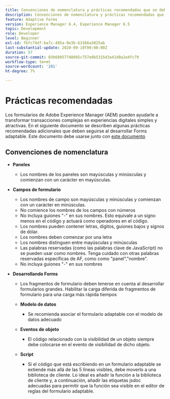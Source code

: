 ```yaml
---
title: Convenciones de nomenclatura y prácticas recomendadas que se deben seguir al crear formularios adaptables
description: Convenciones de nomenclatura y prácticas recomendadas que se deben seguir al crear formularios adaptables
feature: Adaptive Forms
version: Experience Manager 6.4, Experience Manager 6.5
topic: Development
role: Developer
level: Beginner
exl-id: fbfc74d7-ba7c-495a-9e3b-63166a3025ab
last-substantial-update: 2020-09-10T00:00:00Z
duration: 57
source-git-commit: 03b68057748892c757e0b5315d3a41d0a2e4fc79
workflow-type: tm+mt
source-wordcount: '281'
ht-degree: 7%

---
```


# Prácticas recomendadas

Los formularios de Adobe Experience Manager (AEM) pueden ayudarle a transformar transacciones complejas en experiencias digitales simples y atractivas. En el siguiente documento se describen algunas prácticas recomendadas adicionales que deben seguirse al desarrollar Forms adaptable. Este documento debe usarse junto con [este documento](https://helpx.adobe.com/experience-manager/6-3/forms/using/adaptive-forms-best-practices.html#Overview)

## Convenciones de nomenclatura

* **Paneles**
   * Los nombres de los paneles son mayúsculas y minúsculas y comienzan con un carácter en mayúsculas.

* **Campos de formulario**
   * Los nombres de campo son mayúsculas y minúsculas y comienzan con un carácter en minúsculas.
   * No comience los nombres de los campos con números
   * No incluya guiones &quot;-&quot; en sus nombres. Esto equivale a un signo menos en el código y actuará como operadores en el código.
   * Los nombres pueden contener letras, dígitos, guiones bajos y signos de dólar.
   * Los nombres deben comenzar por una letra
   * Los nombres distinguen entre mayúsculas y minúsculas
   * Las palabras reservadas (como las palabras clave de JavaScript) no se pueden usar como nombres. Tenga cuidado con otras palabras reservadas específicas de AF, como   como &quot;panel&quot;,&quot;nombre&quot;.
   * No incluya guiones &quot;-&quot; en sus nombres
* **Desarrollando Forms**
   * Los fragmentos de formulario deben tenerse en cuenta al desarrollar formularios grandes. Habilitar la carga diferida de fragmentos de formulario para una carga más rápida   tiempos
   * **Modelo de datos**
      * Se recomienda asociar el formulario adaptable con el modelo de datos adecuado

   * **Eventos de objeto**
      * El código relacionado con la visibilidad de un objeto siempre debe colocarse en el evento de visibilidad de dicho objeto.
   * **Script**
      * Si el código que está escribiendo en un formulario adaptable se extiende más allá de las 5 líneas visibles, debe moverlo a una biblioteca de cliente. Lo ideal es añadir la función a la biblioteca de cliente y, a continuación, añadir las etiquetas jsdoc adecuadas para permitir que la función sea visible en el editor de reglas del formulario adaptable.
